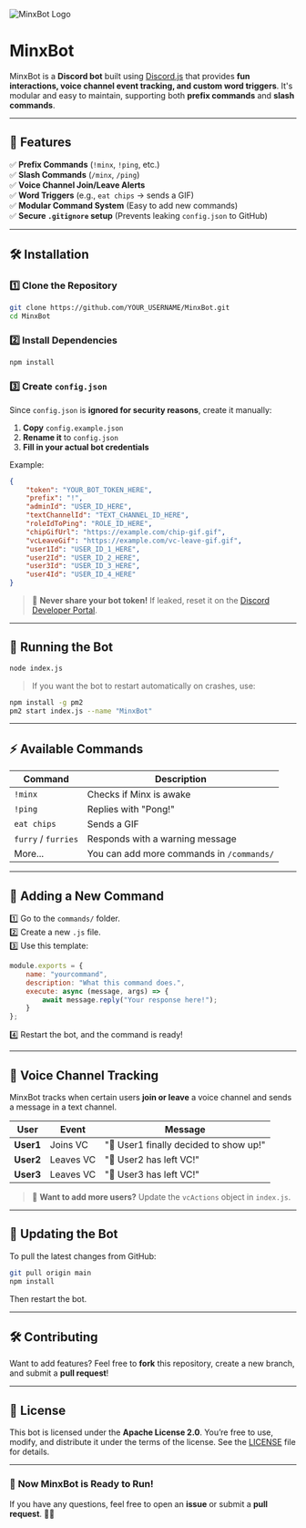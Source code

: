 ![MinxBot Logo]([(https://tenor.com/view/justaminx-chips-deadpan-gamer-eating-chips-gif-5303161221988315182)])

# MinxBot

MinxBot is a **Discord bot** built using [Discord.js](https://discord.js.org/) that provides **fun interactions, voice channel event tracking, and custom word triggers**. It's modular and easy to maintain, supporting both **prefix commands** and **slash commands**.

---

## 📌 Features
✅ **Prefix Commands** (`!minx`, `!ping`, etc.)  
✅ **Slash Commands** (`/minx`, `/ping`)  
✅ **Voice Channel Join/Leave Alerts**  
✅ **Word Triggers** (e.g., `eat chips` → sends a GIF)  
✅ **Modular Command System** (Easy to add new commands)  
✅ **Secure `.gitignore` setup** (Prevents leaking `config.json` to GitHub)

---

## 🛠️ Installation

### 1️⃣ **Clone the Repository**
```sh
git clone https://github.com/YOUR_USERNAME/MinxBot.git
cd MinxBot
```

### 2️⃣ **Install Dependencies**
```sh
npm install
```

### 3️⃣ **Create `config.json`**
Since `config.json` is **ignored for security reasons**, create it manually:

1. **Copy** `config.example.json`
2. **Rename it** to `config.json`
3. **Fill in your actual bot credentials**

Example:
```json
{
    "token": "YOUR_BOT_TOKEN_HERE",
    "prefix": "!",
    "adminId": "USER_ID_HERE",
    "textChannelId": "TEXT_CHANNEL_ID_HERE",
    "roleIdToPing": "ROLE_ID_HERE",
    "chipGifUrl": "https://example.com/chip-gif.gif",
    "vcLeaveGif": "https://example.com/vc-leave-gif.gif",
    "user1Id": "USER_ID_1_HERE",
    "user2Id": "USER_ID_2_HERE",
    "user3Id": "USER_ID_3_HERE",
    "user4Id": "USER_ID_4_HERE"
}
```

> 🚨 **Never share your bot token!** If leaked, reset it on the [Discord Developer Portal](https://discord.com/developers/applications).

---

## 🚀 Running the Bot
```sh
node index.js
```
> If you want the bot to restart automatically on crashes, use:
```sh
npm install -g pm2
pm2 start index.js --name "MinxBot"
```

---

## ⚡ Available Commands
| Command | Description |
|---------|-------------|
| `!minx` | Checks if Minx is awake |
| `!ping` | Replies with "Pong!" |
| `eat chips` | Sends a GIF |
| `furry` / `furries` | Responds with a warning message |
| More... | You can add more commands in `/commands/` |

---

## 🎯 Adding a New Command
1️⃣ Go to the `commands/` folder.  
2️⃣ Create a new `.js` file.  
3️⃣ Use this template:
```js
module.exports = {
    name: "yourcommand",
    description: "What this command does.",
    execute: async (message, args) => {
        await message.reply("Your response here!");
    }
};
```
4️⃣ Restart the bot, and the command is ready!

---

## 🎤 Voice Channel Tracking
MinxBot tracks when certain users **join or leave** a voice channel and sends a message in a text channel.

| User | Event | Message |
|------|-------|---------|
| **User1** | Joins VC | "👀 User1 finally decided to show up!" |
| **User2** | Leaves VC | "💨 User2 has left VC!" |
| **User3** | Leaves VC | "💨 User3 has left VC!" |

> 🚀 **Want to add more users?** Update the `vcActions` object in `index.js`.

---

## 🔄 Updating the Bot
To pull the latest changes from GitHub:
```sh
git pull origin main
npm install
```
Then restart the bot.

---

## 🛠️ Contributing
Want to add features? Feel free to **fork** this repository, create a new branch, and submit a **pull request**!

---

## 📜 License
This bot is licensed under the **Apache License 2.0**. You’re free to use, modify, and distribute it under the terms of the license. See the [LICENSE](LICENSE) file for details.

---

### 🚀 **Now MinxBot is Ready to Run!**
If you have any questions, feel free to open an **issue** or submit a **pull request**. 🎉🔥


